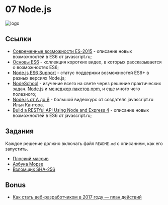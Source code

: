 # 07 Node.js

![logo](https://upload.wikimedia.org/wikipedia/commons/thumb/d/d9/Node.js_logo.svg/590px-Node.js_logo.svg.png)

## Ссылки
- [Современные возможности ES-2015](https://learn.javascript.ru/es-modern) - описание новых возможностей в ES6 от javascript.ru;
- [Основы ES6](https://www.youtube.com/playlist?list=PLqHlAwsJRxAOpWPtj2T6HhSzX-lKmKV2q) - коллекция коротких видео, в которых рассказывается о возможностях ES6;
- [Node.js ES6 Support](http://node.green/) - статус поддержки возможностей ES6+ в разных версиях Node.js;
- [NodeSchool](https://nodeschool.io/ru/#workshoppers) - изучение всего на свете через решение практических задач. [Node.js](https://github.com/workshopper/learnyounode) и [менеджер пакетов npm](https://github.com/workshopper/how-to-npm), и еще много чего полезного;
- [Node.js от А до Я](https://www.youtube.com/playlist?list=PLsuEohlthXdkRSxJTkmTstWKHgBHsd3Dx) - большой видеокурс от создателя javascript.ru Ильи Кантора.
- [Build a RESTful API Using Node and Express 4](https://learn.javascript.ru/es-modern) - описание новых возможностей в ES6 от javascript.ru;

## Задания
Каждое решение должно включать файл `README.md` с описанием, как его запустить.
- [Плоский массив](exercises/01/README.md)
- [Азбука Морзе](exercises/02/README.md)
- [Взломщик SHA-256](exercises/03/README.md)

## Bonus
- [Как стать веб-разработчиком в 2017 году — план действий](https://habrahabr.ru/company/netologyru/blog/328426/)
